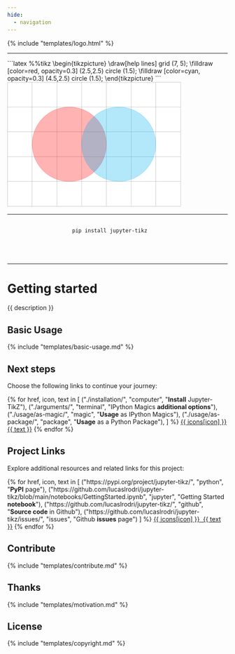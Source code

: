 ```yaml
---
hide:
  - navigation
---
```


{% include "templates/logo.html" %}

---

<div class="code-showcase" markdown>
```latex
%%tikz
\begin{tikzpicture}
    \draw[help lines] grid (7, 5);
     \filldraw [color=red, opacity=0.3] (2.5,2.5) circle (1.5);
     \filldraw [color=cyan, opacity=0.3] (4.5,2.5) circle (1.5);
\end{tikzpicture}
```
<div class="result-showcase">
<img src="./assets/tikz/dots_in_grid.svg" alt="A dot and a gridline">
</div>
</div>


---

<div style="display: flex; justify-content: center; margin: 0 auto;">
<pre style="height: 4em; overflow-x: auto;">
<code class="language-shell" style="padding-right: 3em;">pip install jupyter-tikz</code>
</pre>
</div>


---

# Getting started
{{ description }}

## Basic Usage

{% include "templates/basic-usage.md" %}

## Next steps

Choose the following links to continue your journey:

<div class="grid">
  {% for href, icon, text in [
    ("./installation/", "computer", "<strong>Install</strong> Jupyter-TikZ"), 
    ("./arguments/", "terminal", "IPython Magics <strong>additional options</strong>"),
    ("./usage/as-magic/", "magic", "<strong>Usage</strong> as IPython Magics"), 
    ("./usage/as-package/", "package", "<strong>Usage</strong> as a Python Package"), 
  ] %}
    <a class="card card-link" href="{{ href }}"><span class="twemoji">{{ icons[icon] }}</span> {{ text }}</a>
  {% endfor %}
</div>

## Project Links

Explore additional resources and related links for this project:

<div class="grid">
 {% for href, icon, text in [
  ("https://pypi.org/project/jupyter-tikz/", "python", "<strong>PyPI</strong> page"),
  ("https://github.com/lucaslrodri/jupyter-tikz/blob/main/notebooks/GettingStarted.ipynb", "jupyter", "Getting Started <strong>notebook</strong>"),
  ("https://github.com/lucaslrodri/jupyter-tikz/", "github", "<strong>Source code</strong> in Github"),
  ("https://github.com/lucaslrodri/jupyter-tikz/issues/", "issues", "Github <strong>issues</strong> page")
 ] %}
  <a class="card card-link" href="{{ href }}"><span class="twemoji">{{ icons[icon] }}</span>&nbsp; {{ text }}</a>
 {% endfor %}
</div>

## Contribute

{% include "templates/contribute.md" %}

## Thanks

{% include "templates/motivation.md" %}

## License

{% include "templates/copyright.md" %}
